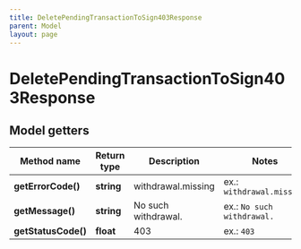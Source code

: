 ```yaml
---
title: DeletePendingTransactionToSign403Response
parent: Model
layout: page
---
```


# DeletePendingTransactionToSign403Response

## Model getters

Method name | Return type | Description | Notes
------------ | ------------- | ------------- | -------------
**getErrorCode()** | **string** | withdrawal.missing | ex.: `withdrawal.missing`
**getMessage()** | **string** | No such withdrawal. | ex.: `No such withdrawal.`
**getStatusCode()** | **float** | 403 | ex.: `403`

